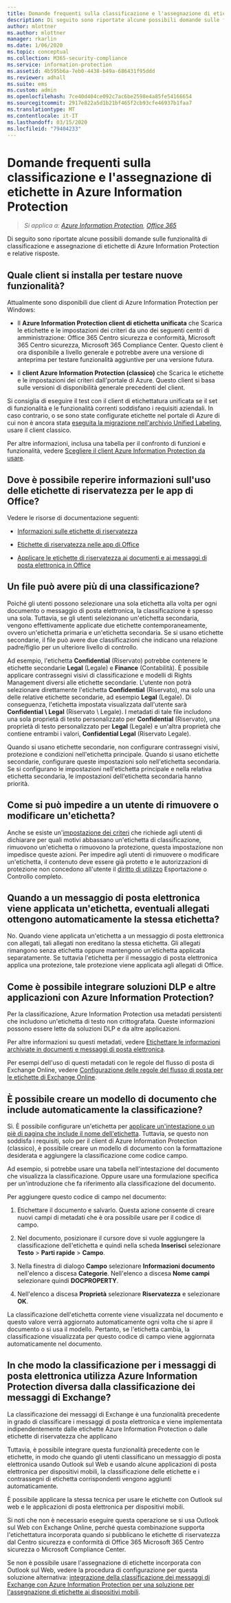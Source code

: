 ```yaml
---
title: Domande frequenti sulla classificazione e l'assegnazione di etichette - AIP
description: Di seguito sono riportate alcune possibili domande sulle funzionalità di classificazione e assegnazione di etichette di Azure Information Protection e relative risposte.
author: mlottner
ms.author: mlottner
manager: rkarlin
ms.date: 1/06/2020
ms.topic: conceptual
ms.collection: M365-security-compliance
ms.service: information-protection
ms.assetid: 4b595b6a-7eb0-4438-b49a-686431f95ddd
ms.reviewer: adhall
ms.suite: ems
ms.custom: admin
ms.openlocfilehash: 7ce40d404ce092c7ac6be2598e4a85fe54166654
ms.sourcegitcommit: 2917e822a5d1b21bf465f2cb93cfe46937b1faa7
ms.translationtype: MT
ms.contentlocale: it-IT
ms.lasthandoff: 03/15/2020
ms.locfileid: "79404233"
---
```

# <a name="frequently-asked-questions-about-classification-and-labeling-in-azure-information-protection"></a>Domande frequenti sulla classificazione e l'assegnazione di etichette in Azure Information Protection

>*Si applica a: [Azure Information Protection](https://azure.microsoft.com/pricing/details/information-protection), [Office 365](https://download.microsoft.com/download/E/C/F/ECF42E71-4EC0-48FF-AA00-577AC14D5B5C/Azure_Information_Protection_licensing_datasheet_EN-US.pdf)*


Di seguito sono riportate alcune possibili domande sulle funzionalità di classificazione e assegnazione di etichette di Azure Information Protection  e relative risposte. 

## <a name="which-client-do-i-install-for-testing-new-functionality"></a>Quale client si installa per testare nuove funzionalità?

Attualmente sono disponibili due client di Azure Information Protection per Windows: 

- Il **Azure Information Protection client di etichetta unificata** che Scarica le etichette e le impostazioni dei criteri da uno dei seguenti centri di amministrazione: Office 365 Centro sicurezza e conformità, Microsoft 365 Centro sicurezza, Microsoft 365 Compliance Center. Questo client è ora disponibile a livello generale e potrebbe avere una versione di anteprima per testare funzionalità aggiuntive per una versione futura.

- Il **client Azure Information Protection (classico)** che Scarica le etichette e le impostazioni dei criteri dall'portale di Azure. Questo client si basa sulle versioni di disponibilità generale precedenti del client.

Si consiglia di eseguire il test con il client di etichettatura unificata se il set di funzionalità e le funzionalità correnti soddisfano i requisiti aziendali. In caso contrario, o se sono state configurate etichette nel portale di Azure di cui non è ancora stata [eseguita la migrazione nell'archivio Unified Labeling](configure-policy-migrate-labels.md), usare il client classico.

Per altre informazioni, inclusa una tabella per il confronto di funzioni e funzionalità, vedere [Scegliere il client Azure Information Protection da usare](./rms-client/use-client.md#choose-which-labeling-client-to-use-for-windows-computers).

## <a name="where-can-i-find-information-about-using-sensitivity-labels-for-office-apps"></a>Dove è possibile reperire informazioni sull'uso delle etichette di riservatezza per le app di Office?

Vedere le risorse di documentazione seguenti:

- [Informazioni sulle etichette di riservatezza](https://docs.microsoft.com/microsoft-365/compliance/sensitivity-labels) 

- [Etichette di riservatezza nelle app di Office](https://docs.microsoft.com/microsoft-365/compliance/sensitivity-labels-office-apps)

- [Applicare le etichette di riservatezza ai documenti e ai messaggi di posta elettronica in Office](https://support.office.com/article/Apply-sensitivity-labels-to-your-documents-and-email-within-Office-2f96e7cd-d5a4-403b-8bd7-4cc636bae0f9#ID0EBFAAA=Office_365)

## <a name="can-a-file-have-more-than-one-classification"></a>Un file può avere più di una classificazione?

Poiché gli utenti possono selezionare una sola etichetta alla volta per ogni documento o messaggio di posta elettronica, la classificazione è spesso una sola. Tuttavia, se gli utenti selezionano un'etichetta secondaria, vengono effettivamente applicate due etichette contemporaneamente, ovvero un'etichetta primaria e un'etichetta secondaria. Se si usano etichette secondarie, il file può avere due classificazioni che indicano una relazione padre/figlio per un ulteriore livello di controllo.

Ad esempio, l'etichetta **Confidential** (Riservato) potrebbe contenere le etichette secondarie **Legal** (Legale) e **Finance** (Contabilità). È possibile applicare contrassegni visivi di classificazione e modelli di Rights Management diversi alle etichette secondarie. L'utente non potrà selezionare direttamente l'etichetta **Confidential** (Riservato), ma solo una delle relative etichette secondarie, ad esempio **Legal** (Legale). Di conseguenza, l'etichetta impostata visualizzata dall'utente sarà **Confidential \ Legal** (Riservato \ Legale). I metadati di tale file includono una sola proprietà di testo personalizzato per **Confidential** (Riservato), una proprietà di testo personalizzato per **Legal** (Legale) e un'altra proprietà che contiene entrambi i valori, **Confidential Legal** (Riservato Legale). 

Quando si usano etichette secondarie, non configurare contrassegni visivi, protezione e condizioni nell'etichetta principale. Quando si usano etichette secondarie, configurare queste impostazioni solo nell'etichetta secondaria. Se si configurano le impostazioni nell'etichetta principale e nella relativa etichetta secondaria, le impostazioni dell'etichetta secondaria hanno priorità.

## <a name="how-do-i-prevent-somebody-from-removing-or-changing-a-label"></a>Come si può impedire a un utente di rimuovere o modificare un'etichetta?

Anche se esiste un'[impostazione dei criteri](configure-policy-settings.md) che richiede agli utenti di dichiarare per quali motivi abbassano un'etichetta di classificazione, rimuovono un'etichetta o rimuovono la protezione, questa impostazione non impedisce queste azioni. Per impedire agli utenti di rimuovere o modificare un'etichetta, il contenuto deve essere già protetto e le autorizzazioni di protezione non concedono all'utente il [diritto di utilizzo](configure-usage-rights.md) Esportazione o Controllo completo. 

## <a name="when-an-email-is-labeled-do-any-attachments-automatically-get-the-same-labeling"></a>Quando a un messaggio di posta elettronica viene applicata un'etichetta, eventuali allegati ottengono automaticamente la stessa etichetta?

No. Quando viene applicata un'etichetta a un messaggio di posta elettronica con allegati, tali allegati non ereditano la stessa etichetta. Gli allegati rimangono senza etichetta oppure mantengono un'etichetta applicata separatamente. Se tuttavia l'etichetta per il messaggio di posta elettronica applica una protezione, tale protezione viene applicata agli allegati di Office.

## <a name="how-can-dlp-solutions-and-other-applications-integrate-with-azure-information-protection"></a>Come è possibile integrare soluzioni DLP e altre applicazioni con Azure Information Protection?

Per la classificazione, Azure Information Protection usa metadati persistenti che includono un'etichetta di testo non crittografata. Queste informazioni possono essere lette da soluzioni DLP e da altre applicazioni. 

Per altre informazioni su questi metadati, vedere [Etichettare le informazioni archiviate in documenti e messaggi di posta elettronica](configure-policy.md#label-information-stored-in-emails-and-documents).

Per esempi dell'uso di questi metadati con le regole del flusso di posta di Exchange Online, vedere [Configurazione delle regole del flusso di posta per le etichette di Exchange Online](configure-exo-rules.md).

## <a name="can-i-create-a-document-template-that-automatically-includes-the-classification"></a>È possibile creare un modello di documento che include automaticamente la classificazione?

Sì. È possibile configurare un'etichetta per [applicare un'intestazione o un piè di pagina che include il nome dell'etichetta](configure-policy-markings.md). Tuttavia, se questo non soddisfa i requisiti, solo per il client di Azure Information Protection (classico), è possibile creare un modello di documento con la formattazione desiderata e aggiungere la classificazione come codice campo. 

Ad esempio, si potrebbe usare una tabella nell'intestazione del documento che visualizza la classificazione. Oppure usare una formulazione specifica per un'introduzione che fa riferimento alla classificazione del documento.

Per aggiungere questo codice di campo nel documento:

1. Etichettare il documento e salvarlo. Questa azione consente di creare nuovi campi di metadati che è ora possibile usare per il codice di campo.

2. Nel documento, posizionare il cursore dove si vuole aggiungere la classificazione dell'etichetta e quindi nella scheda **Inserisci** selezionare **Testo** > **Parti rapide** > **Campo**.

3. Nella finestra di dialogo **Campo** selezionare **Informazioni documento** nell'elenco a discesa **Categorie**. Nell'elenco a discesa **Nome campi** selezionare quindi **DOCPROPERTY**.

4. Nell'elenco a discesa **Proprietà** selezionare **Riservatezza** e selezionare **OK**.

La classificazione dell'etichetta corrente viene visualizzata nel documento e questo valore verrà aggiornato automaticamente ogni volta che si apre il documento o si usa il modello. Pertanto, se l'etichetta cambia, la classificazione visualizzata per questo codice di campo viene aggiornata automaticamente nel documento.

## <a name="how-is-classification-for-emails-using-azure-information-protection-different-from-exchange-message-classification"></a>In che modo la classificazione per i messaggi di posta elettronica utilizza Azure Information Protection diversa dalla classificazione dei messaggi di Exchange?

La classificazione dei messaggi di Exchange è una funzionalità precedente in grado di classificare i messaggi di posta elettronica e viene implementata indipendentemente dalle etichette Azure Information Protection o dalle etichette di riservatezza che applicano

Tuttavia, è possibile integrare questa funzionalità precedente con le etichette, in modo che quando gli utenti classificano un messaggio di posta elettronica usando Outlook sul Web e usando alcune applicazioni di posta elettronica per dispositivi mobili, la classificazione delle etichette e i contrassegni di etichetta corrispondenti vengono aggiunti automaticamente.

È possibile applicare la stessa tecnica per usare le etichette con Outlook sul web e le applicazioni di posta elettronica per dispositivi mobili.

Si noti che non è necessario eseguire questa operazione se si usa Outlook sul Web con Exchange Online, perché questa combinazione supporta l'etichettatura incorporata quando si pubblicano le etichette di riservatezza dal Centro sicurezza e conformità di Office 365 Microsoft 365 Centro sicurezza o Microsoft Compliance Center.

Se non è possibile usare l'assegnazione di etichette incorporata con Outlook sul Web, vedere la procedura di configurazione per questa soluzione alternativa: [integrazione della classificazione dei messaggi di Exchange con Azure Information Protection per una soluzione per l'assegnazione di etichette ai dispositivi mobili](./rms-client/client-admin-guide-customizations.md#integration-with-exchange-message-classification-for-a-mobile-device-labeling-solution).
